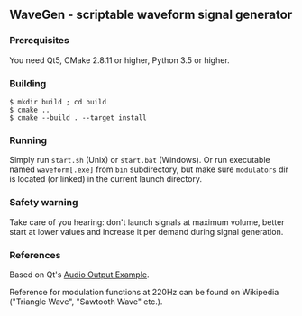 ## WaveGen - scriptable waveform signal generator

### Prerequisites
You need Qt5, CMake 2.8.11 or higher, Python 3.5 or higher.

### Building
```
$ mkdir build ; cd build
$ cmake ..
$ cmake --build . --target install
```

### Running
Simply run `start.sh` (Unix) or `start.bat` (Windows). Or run executable named `waveform[.exe]` from `bin` subdirectory, but make sure `modulators` dir is located (or linked) in the current launch directory.

### Safety warning
Take care of you hearing: don't launch signals at maximum volume, better start at lower values and increase it per demand during signal generation.

### References
Based on Qt's [Audio Output Example](https://doc.qt.io/qt-5/qtmultimedia-multimedia-audiooutput-example.html).

Reference for modulation functions at 220Hz can be found on Wikipedia ("Triangle Wave", "Sawtooth Wave" etc.).
